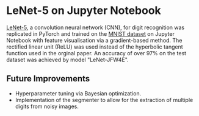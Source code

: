 # LeNet-5 on Jupyter Notebook
[LeNet-5](/Lecun98.pdf), a convolution neural network (CNN), for digit recognition was replicated in PyTorch and trained on the [MNIST dataset]([LeNet-5/Lecun98.pdf](https://www.kaggle.com/datasets/hojjatk/mnist-dataset))
on Jupyter Notebook with feature visualisation via a gradient-based method. The rectified linear unit (ReLU) was used instead of the hyperbolic tangent function used in the orginal paper. An accuracy of over 97% on the test dataset was 
achieved by model "LeNet-JFW4E".

## Future Improvements

- Hyperparameter tuning via Bayesian optimization.
- Implementation of the segmenter to allow for the extraction of multiple digits from noisy images.
